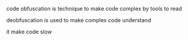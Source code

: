 code obfuscation is technique to make code complex by tools to read

deobfuscation is used to make complex code understand

it make code slow